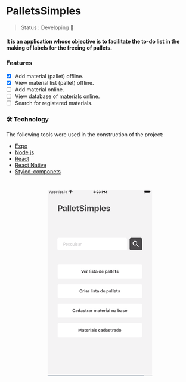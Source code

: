 # PalletsSimples

>Status : Developing 🚧

#### It is an application whose objective is to facilitate the to-do list in the making of labels for the freeing of pallets.

### Features
- [x] Add material (pallet) offline.
- [x] View material list (pallet) offline.
- [ ] Add material online.
- [ ] View database of materials online.
- [ ] Search for registered materials.

### 🛠 Technology

The following tools were used in the construction of the project:

- [Expo](https://expo.io/)
- [Node.js](https://nodejs.org/en/)
- [React](https://pt-br.reactjs.org/)
- [React Native](https://reactnative.dev/)
- [Styled-componets](https://styled-components.com/)

<h1 align="center">
  <img alt="Home" title="#Home" src="./assets/screenshots/home.png" />
</h1>